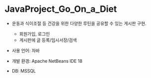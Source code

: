 # JavaProject_Go_On_a_Diet

- 운동과 식이조절 등 건강을 위한 다양한 루틴을 공유할 수 있는 게시판 구현.
  - 회원가입, 로그인
  - 게시판에 글 등록/임시서장/검색

- 사용 언어: 자바
- 개발 환경: Apache NetBeans IDE 18
- DB: MSSQL
